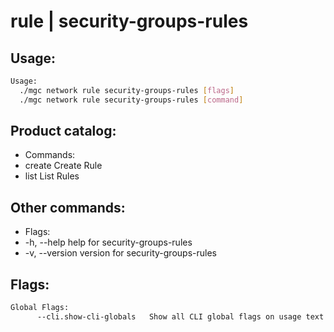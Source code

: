 # rule | security-groups-rules

## Usage:
```bash
Usage:
  ./mgc network rule security-groups-rules [flags]
  ./mgc network rule security-groups-rules [command]
```

## Product catalog:
- Commands:
- create      Create Rule
- list        List Rules

## Other commands:
- Flags:
- -h, --help      help for security-groups-rules
- -v, --version   version for security-groups-rules

## Flags:
```bash
Global Flags:
      --cli.show-cli-globals   Show all CLI global flags on usage text
```

